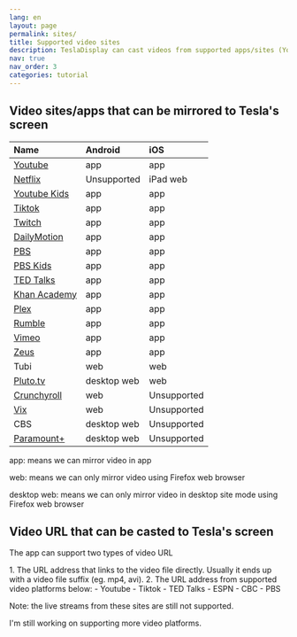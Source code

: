 ```yaml
---
lang: en
layout: page
permalink: sites/
title: Supported video sites
description: TeslaDisplay can cast videos from supported apps/sites (Youtube, Tiktok) to Tesla.
nav: true
nav_order: 3
categories: tutorial
---
```

<!-- _pages/sites.md -->
## Video sites/apps that can be mirrored to Tesla's screen

| Name         | Android        | iOS           |
| :----------- | :------------  | :------------ |
| <a href='/youtube'>Youtube</a>                | app            | app           |
| <a href='/netflix'>Netflix</a>                | Unsupported    | iPad web      |
| <a href='/demo-youtube-kids'>Youtube Kids</a> | app            | app           |
| <a href='/tiktok'>Tiktok</a>                  | app            | app           |
| <a href='/demo-twitch'>Twitch</a>             | app            | app           |
| <a href='/demo-dailymotion'>DailyMotion</a>   | app            | app           |
| <a href='/demo-pbs'>PBS</a>                   | app            | app           |
| <a href='/demo-pbskids'>PBS Kids</a>          | app            | app           |
| <a href='/demo-ted'>TED Talks</a>             | app            | app           |
| <a href='/demo-khan'>Khan Academy</a>         | app            | app           |
| <a href='/demo-plex'>Plex</a>                 | app            | app           |
| <a href='/demo-rumble'>Rumble</a>             | app            | app           |
| <a href='/demo-vimeo'>Vimeo</a>               | app            | app           |
| <a href='/demo-zeus'>Zeus</a>                 | app            | app           |
| Tubi         | web            | web   |
| <a href='/demo-pluto'>Pluto.tv</a>            | desktop web    | web           |
| <a href='/demo-crunchyroll'>Crunchyroll</a>   | web            | Unsupported   |
| <a href='/demo-vix'>Vix</a>                   | web            | Unsupported   |
| CBS          | desktop web    | Unsupported   |
| <a href='/demo-paramount'>Paramount+</a>      | desktop web    | Unsupported   |

<p>app: means we can mirror video in app</p>
<p>web: means we can only mirror video using Firefox web browser</p>
<p>desktop web: means we can only mirror video in desktop site mode using Firefox web browser</p>


## Video URL that can be casted to Tesla's screen
<p name= "video_url"  id= "video_url" >
The app can support two types of video URL
</p>
1. The URL address that links to the video file directly. Usually it ends up with a video file suffix (eg. mp4, avi).
2. The URL address from supported video platforms below:
  - Youtube
  - Tiktok
  - TED Talks
  - ESPN
  - CBC
  - PBS

<p>Note: the live streams from these sites are still not supported.</p>
<p>I'm still working on supporting more video platforms.</p>

